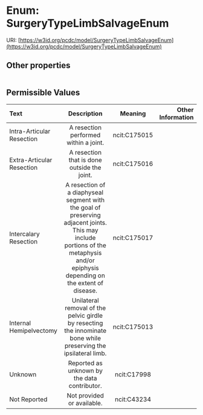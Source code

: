 
# Enum: SurgeryTypeLimbSalvageEnum




URI: [https://w3id.org/pcdc/model/SurgeryTypeLimbSalvageEnum](https://w3id.org/pcdc/model/SurgeryTypeLimbSalvageEnum)


## Other properties

|  |  |  |
| --- | --- | --- |

## Permissible Values

| Text | Description | Meaning | Other Information |
| :--- | :---: | :---: | ---: |
| Intra-Articular Resection | A resection performed within a joint. | ncit:C175015 |  |
| Extra-Articular Resection | A resection that is done outside the joint. | ncit:C175016 |  |
| Intercalary Resection | A resection of a diaphyseal segment with the goal of preserving adjacent joints. This may include portions of the metaphysis and/or epiphysis depending on the extent of disease. | ncit:C175017 |  |
| Internal Hemipelvectomy | Unilateral removal of the pelvic girdle by resecting the innominate bone while preserving the ipsilateral limb. | ncit:C175013 |  |
| Unknown | Reported as unknown by the data contributor. | ncit:C17998 |  |
| Not Reported | Not provided or available. | ncit:C43234 |  |

